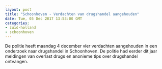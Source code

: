 ```yaml
---
layout: post
title: "Schoonhoven - Verdachten van drugshandel aangehouden"
date: Tue, 05 Dec 2017 13:53:00 GMT
categories: 
- zuid-holland 
- schoonhoven 
---
```


De politie heeft maandag 4 december vier verdachten aangehouden in een onderzoek naar drugshandel in Schoonhoven. De politie had eerder dit jaar meldingen van overlast drugs en anonieme tips over drugshandel ontvangen.
